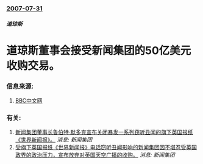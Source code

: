### [2007-07-31](/news/2007/07/31/index.md)

##### 道琼斯
# 道琼斯董事会接受新闻集团的50亿美元收购交易。




### 信息来源:

1. [BBC中文网](http://news.bbc.co.uk/chinese/simp/hi/newsid_6920000/newsid_6925300/6925337.stm)

### 有关:

1. [新闻集团董事长鲁伯特·默多克宣布关闭暴发一系列窃听丑闻的旗下英国报纸《世界新闻报》。](/zh/news/2011/07/7/新闻集团董事长鲁伯特-默多克宣布关闭暴发一系列窃听丑闻的旗下英国报纸-世界新闻报.md) _消息: 新闻集团_
2. [受旗下英国报纸《世界新闻报》电话窃听丑闻影响的新闻集团因不堪忍受英国政界的政治压力，宣布放弃对英国天空广播的收购。](/zh/news/2011/07/13/受旗下英国报纸-世界新闻报-电话窃听丑闻影响的新闻集团因不堪忍受英国政界的政治压力-宣布放弃对英国天空广播的收购.md) _消息: 新闻集团_
